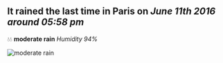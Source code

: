 ## It rained the last time in Paris on *June 11th 2016 around 05:58 pm*
💧💧  **moderate rain** *Humidity 94%*

![moderate rain](http://openweathermap.org/img/w/10d.png)
